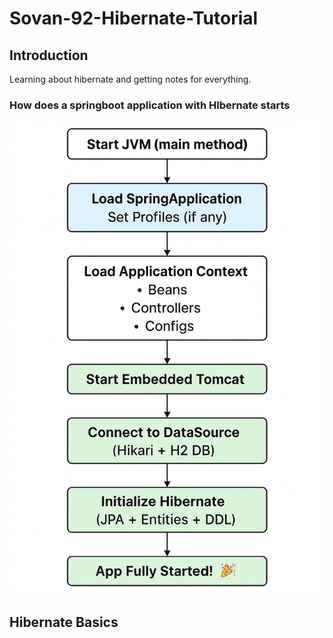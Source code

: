 # Sovan-92-Hibernate-Tutorial

## Introduction 

Learning about hibernate and getting notes for everything. 

### How does a springboot application with HIbernate starts
![Start Hibernate]( spring-start.png "Start Spring")


## Hibernate Basics

